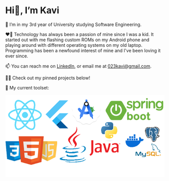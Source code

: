 # Hi👋, I’m Kavi
🌱 I’m in my 3rd year of University studying Software Engineering.

❤️‍🔥 Technology has always been a passion of mine since I was a kid. It started out with me flashing custom ROMs on my Android phone and playing around with different operating systems on my old laptop. Programming has been a newfound interest of mine and I've been loving it ever since.

📫 You can reach me on [LinkedIn](https://www.linkedin.com/in/kaviraj-vijayanthiran-a4aa9b240), or email me at 023kavi@gmail.com.

👨‍💻 Check out my pinned projects below!

🔨 My current toolset:

![Tools](https://raw.githubusercontent.com/KaviV23/KaviV23/refs/heads/main/images/Tools.drawio.png)

<!--- - ⚡ Fun fact: ... --->

<!---
KaviV23/KaviV23 is a ✨ special ✨ repository because its `README.md` (this file) appears on your GitHub profile.
You can click the Preview link to take a look at your changes.
--->
